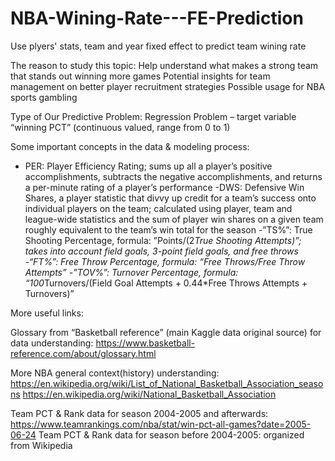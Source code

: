 # NBA-Wining-Rate---FE-Prediction
Use plyers' stats, team and year fixed effect to predict team wining rate

The reason to study this topic:
Help understand what makes a strong team that stands out winning more games
Potential insights for team management on better player recruitment strategies
Possible usage for NBA sports gambling

Type of Our Predictive Problem: Regression Problem – target variable “winning PCT” (continuous valued, range from 0 to 1)

Some important concepts in the data & modeling process:
- PER: Player Efficiency Rating; sums up all a player’s positive accomplishments, subtracts the negative accomplishments, and returns a per-minute rating of a player’s performance
-DWS: Defensive Win Shares, a player statistic that divvy up credit for a team’s success onto individual players on the team; calculated using player, team and league-wide statistics and the sum of player win shares on a given team roughly equivalent to the team’s win total for the season
-”TS%”: True Shooting Percentage, formula: ”Points/(2*True Shooting Attempts)”; takes into account field goals, 3-point field goals, and free throws
-“FT%”: Free Throw Percentage, formula: “Free Throws/Free Throw Attempts”
-”TOV%”: Turnover Percentage, formula: “100*Turnovers/(Field Goal Attempts + 0.44*Free Throws Attempts + Turnovers)”


More useful links:

Glossary from “Basketball reference” (main Kaggle data original source) for data understanding:
https://www.basketball-reference.com/about/glossary.html

More NBA general context(history) understanding:
https://en.wikipedia.org/wiki/List_of_National_Basketball_Association_seasons
https://en.wikipedia.org/wiki/National_Basketball_Association

Team PCT & Rank data for season 2004-2005 and afterwards:
https://www.teamrankings.com/nba/stat/win-pct-all-games?date=2005-06-24
Team PCT & Rank data for season before 2004-2005: organized from Wikipedia
